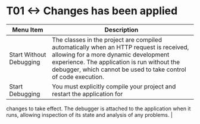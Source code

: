 # T01 <-> Changes has been applied

| Menu Item | Description |
| --- | --- |
| Start Without Debugging | The classes in the project are compiled automatically when an HTTP request is received, allowing for a more dynamic development experience. The application is run without the debugger, which cannot be used to take control of code execution. |
| Start Debugging | You must explicitly compile your project and restart the application for
changes to take effect. The debugger is attached to the application when it
runs, allowing inspection of its state and analysis of any problems. |
